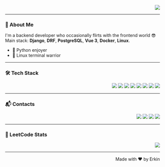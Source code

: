 <p align="right">
  <img src="https://readme-typing-svg.herokuapp.com?font=Fira+Code&size=22&pause=1000&color=F7F7F7&center=false&width=435&lines=Hey+there!+I'm+Erkin+%F0%9F%91%8B;Backend+Developer+%F0%9F%94%A5;Django+%7C+DRF+%7C+Vue3" />
</p>

---

### 🚀 About Me
I'm a backend developer who occasionally flirts with the frontend world 😎  
Main stack: **Django**, **DRF**, **PostgreSQL**, **Vue 3**, **Docker**, **Linux**.

- 🐍 Python enjoyer  
- 🔧 Linux terminal warrior  

---

### 🛠 Tech Stack

<p align="right">
  <img src="https://img.shields.io/badge/Python-3776AB?style=for-the-badge&logo=python&logoColor=white"/>
  <img src="https://img.shields.io/badge/Django-092E20?style=for-the-badge&logo=django&logoColor=white"/>
  <img src="https://img.shields.io/badge/DRF-red?style=for-the-badge&logo=django&logoColor=white"/>
  <img src="https://img.shields.io/badge/PostgreSQL-316192?style=for-the-badge&logo=postgresql&logoColor=white"/>
  <img src="https://img.shields.io/badge/Vue.js-35495E?style=for-the-badge&logo=vue.js&logoColor=4FC08D"/>
  <img src="https://img.shields.io/badge/Nuxt-00DC82?style=for-the-badge&logo=nuxt.js&logoColor=white"/>
  <img src="https://img.shields.io/badge/Docker-2496ED?style=for-the-badge&logo=docker&logoColor=white"/>
  <img src="https://img.shields.io/badge/Linux-FCC624?style=for-the-badge&logo=linux&logoColor=black"/>
</p>

---

### 📬 Contacts

<p align="right">
  <a href="https://t.me/AccErkin"><img src="https://img.shields.io/badge/Telegram-2CA5E0?style=flat&logo=telegram&logoColor=white"/></a>
  <a href="https://github.com/ErkinTu"><img src="https://img.shields.io/badge/GitHub-181717?style=flat&logo=github&logoColor=white"/></a>
  <a href="https://www.instagram.com/_erkin.t_"><img src="https://img.shields.io/badge/Instagram-E4405F?style=flat&logo=instagram&logoColor=white"/></a>
  <a href="https://leetcode.com/erkint3120"><img src="https://img.shields.io/badge/LeetCode-FFA116?style=flat&logo=leetcode&logoColor=black"/></a>
</p>

---

### 🧠 LeetCode Stats

<p align="right">
  <img src="https://leetcard.jacoblin.cool/erkint3120?theme=dark&font=Fira+Code"/>
</p>

---

<p align="right">Made with ❤️ by Erkin</p>
